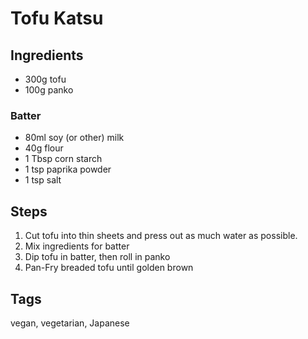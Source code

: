 # Tofu Katsu

## Ingredients

* 300g tofu
* 100g panko

### Batter 

* 80ml soy (or other) milk
* 40g flour
* 1 Tbsp corn starch
* 1 tsp paprika powder 
* 1 tsp salt 

## Steps

1. Cut tofu into thin sheets and press out as much water as possible.
2. Mix ingredients for batter 
3. Dip tofu in batter, then roll in panko
4. Pan-Fry breaded tofu until golden brown 

## Tags
vegan, vegetarian, Japanese
